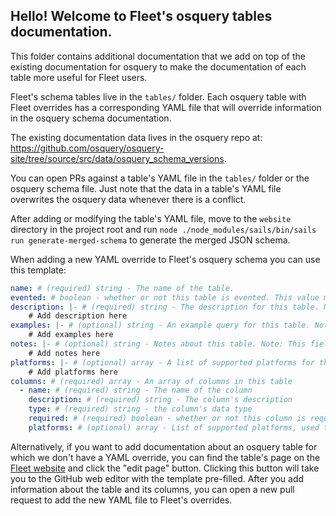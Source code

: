 ## Hello! Welcome to Fleet's osquery tables documentation.

This folder contains additional documentation that we add on top of the existing documentation for osquery to make the documentation of each table more useful for Fleet users.

Fleet's schema tables live in the `tables/` folder. Each osquery table with Fleet overrides has a corresponding YAML file that will override information in the osquery schema documentation.

The existing documentation data lives in the osquery repo at: https://github.com/osquery/osquery-site/tree/source/src/data/osquery_schema_versions.

You can open PRs against a table's YAML file in the `tables/` folder or the osquery schema file. Just note that the data in a table's YAML file overwrites the osquery data whenever there is a conflict.

After adding or modifying the table's YAML file, move to the `website` directory in the project root and run `node ./node_modules/sails/bin/sails run generate-merged-schema` to generate the merged JSON schema.

When adding a new YAML override to Fleet's osquery schema you can use this template:

```yaml
name: # (required) string - The name of the table.
evented: # boolean - whether or not this table is evented. This value may be required depending on the table's source.
description: |- # (required) string - The description for this table. Note: this field supports markdown
	# Add description here
examples: |- # (optional) string - An example query for this table. Note: This field supports markdown
	# Add examples here
notes: |- # (optional) string - Notes about this table. Note: This field supports markdown.
	# Add notes here
platforms: |- # (optional) array - A list of supported platforms for this table (any of: `darwin`, `windows`, `linux`, `chrome`)
	# Add platforms here
columns: # (required) array - An array of columns in this table
  - name: # (required) string - The name of the column
    description: # (required) string - The column's description
    type: # (required) string - the column's data type
    required: # (required) boolean - whether or not this column is required to query this table.
    platforms: # (optional) array - List of supported platforms, used to clarify when a column isn't available on every platform its table supports (any of: `darwin`, `windows`, `linux`, `chrome`)
```

Alternatively, if you want to add documentation about an osquery table for which we don't have a YAML override, you can find the table's page on the [Fleet website](https://fleetdm.com/tables) and click the "edit page" button. Clicking this button will take you to the GitHub web editor with the template pre-filled. After you add information about the table and its columns, you can open a new pull request to add the new YAML file to Fleet's overrides.
